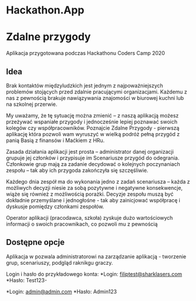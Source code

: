 # Hackathon.App
# Zdalne przygody
Aplikacja przygotowana podczas Hackathonu Coders Camp 2020

## Idea
Brak kontaktów międzyludzkich jest jednym z najpoważniejszych problemów stojących przed zdalnie pracującymi organizacjami. Każdemu z nas z pewnością brakuje nawiązywania znajomości w biurowej kuchni lub na szkolnej przerwie.

My uważamy, że tę sytuację można zmienić – z naszą aplikacją możesz przeżywać wspaniałe przygody i jednocześnie lepiej poznawać swoich kolegów czy współpracowników. 
Poznajcie Zdalne Przygody - pierwszą aplikację która pozwoli wam wyruszyć w wielką podróż pełną przygód z panią Basią z finansów i Maćkiem z HRu.

Zasada działania aplikacji jest prosta – administrator danej organizacji grupuje jej członków i przypisuje im Scenariusze przygód do odegrania. 
Członkowie grup mają za zadanie decydować o kolejnych poczynaniach zespołu – tak aby ich przygoda zakończyła się szczęśliwie.

Każdego dnia zespół ma do wykonania jedno z zadań scenariusza – każda z możliwych decyzji niesie za sobą pozytywne i negatywne konsekwencje, wiąże się również z możliwością porażki. Decyzje zespołu muszą być dokładnie przemyślane i jednogłośne - tak aby zainicjować współpracę i dyskusje pomiędzy członkami zespołów.

Operator aplikacji (pracodawca, szkoła) zyskuje dużo wartościowych informacji o swoich pracownikach, co pozwoli mu z pewnością

## Dostępne opcje
Aplikacja w pozwala administratorowi na zarządzanie aplikacją - tworzenie grup, scenariuszy, podgląd raknikgu graczy.

Login i hasło do przykładowego konta:
*Login: filiptest@sharklasers.com
*Hasło: Test123-

*Login: admin@admin.com
*Hasło: Admin123
